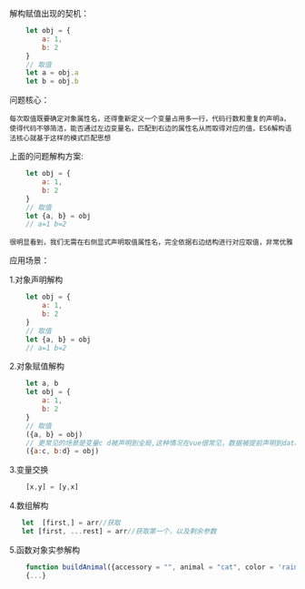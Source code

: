 解构赋值出现的契机：
```javascript
    let obj = {
        a: 1,
        b: 2
    }
    // 取值
    let a = obj.a
    let b = obj.b
```    
问题核心：

    每次取值既要确定对象属性名，还得重新定义一个变量占用多一行，代码行数和重复的声明a，使得代码不够简洁，能否通过左边变量名，匹配到右边的属性名从而取得对应的值，ES6解构语法核心就基于这样的模式匹配思想

上面的问题解构方案:
```javascript
    let obj = {
        a: 1,
        b: 2
    }
    // 取值
    let {a, b} = obj
    // a=1 b=2
```

    很明显看到，我们无需在右侧显式声明取值属性名，完全依据右边结构进行对应取值，非常优雅

应用场景：

1.对象声明解构
```javascript
    let obj = {
        a: 1,
        b: 2
    }
    // 取值
    let {a, b} = obj
    // a=1 b=2
```
2.对象赋值解构
```javascript
    let a, b
    let obj = {
        a: 1,
        b: 2
    }
    // 取值
    ({a, b} = obj)
    // 更常见的场景是变量c d被声明到全局,这种情况在vue很常见，数据被提前声明到data选项，数据访问一般都是this.xxxdata,此时就很有用了
    ({a:c, b:d} = obj)
```
3.变量交换
```javascript
    [x,y] = [y,x]
```
4.数组解构
```javascript
   let  [first,] = arr//获取 
   let [first, ...rest] = arr//获取第一个，以及剩余参数
```
5.函数对象实参解构
```javascript
    function buildAnimal({accessory = "", animal = "cat", color = 'rainbow', hairType = 'straight'} = {})
    {...}
```
